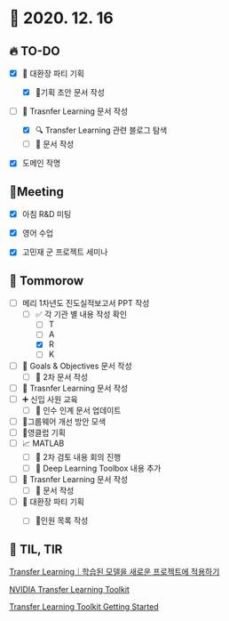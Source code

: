 # 🙈 2020. 12. 16

## 🔥 TO-DO

- [x] 🎉 대환장 파티 기획
  - [x] 🎉기획 초안 문서 작성
- [ ] 🎉 Trasnfer Learning 문서 작성
  - [x] 🔍 Transfer Learning 관련 블로그 탐색
  - [ ] 🎨  문서 작성
- [x] 도메인 작명



## :dizzy: ​Meeting

- [x] 아침 R&D 미팅
- [x] 영어 수업
- [x] 고민재 군 프로젝트 세미나



## 🚸 Tommorow

- [ ] 메리 1차년도 진도실적보고서 PPT 작성
  - [ ] :white_check_mark: 각 기관 별 내용 작성 확인
    - [ ] T
    - [ ] A
    - [x] R
    - [ ] K
- [ ] 🎨 Goals & Objectives 문서 작성
  - [ ] 📝 2차 문서 작성
- [ ] 🎉 Trasnfer Learning 문서 작성
- [ ] ➕ 신입 사원 교육
  - [ ] 🎨 인수 인계 문서 업데이트
- [ ] :bug:그룹웨어 개선 방안 모색
- [ ] 🎉영클럽 기획
- [ ] 📈 MATLAB
  - [ ] 🚀 2차 검토 내용 회의 진행
  - [ ] 🎨 Deep Learning Toolbox 내용 추가
- [ ] 🎉 Trasnfer Learning 문서 작성
  - [ ] 🎨  문서 작성
- [ ] 🎉 대환장 파티 기획
  - [ ] 📝인원 목록 작성



## 📸 TIL, TIR

[Transfer Learning｜학습된 모델을 새로운 프로젝트에 적용하기](https://jeinalog.tistory.com/13)

[NVIDIA Transfer Learning Toolkit](https://developer.nvidia.com/transfer-learning-toolkit)

[Transfer Learning Toolkit Getting Started](https://developer.nvidia.com/tlt-getting-started)